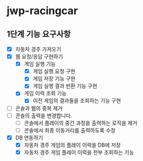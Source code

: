 # jwp-racingcar

## 1단계 기능 요구사항

- [x] 자동차 경주 가져오기
- [x] 웹 요청/응답 구현하기
    - [x] 게임 실행 기능
        - [x] 게임 실행 요청 구현
        - [x] 게임 저장 기능 구현
        - [x] 게임 실행 결과 반환 기능 구현
    - [x] 게임 이력 조회 기능
        - [x] 이전 게임의 결과들을 조회하는 기능 구현
- [ ] 콘솔과 웹의 중복 제거
- [ ] 콘솔의 출력을 변경합니다.
    - [ ] 콘솔에서 플레이의 중간 과정을 출력하는 로직을 제거
    - [ ] 콘솔에서 최종 이동거리를 출력하도록 수정
- [x] DB 연동하기
    - [x] 자동차 경주 게임의 플레이 이력을 DB에 저장
    - [x] 자동차 경주 게임 플레이 이력을 전부 조회하는 기능
